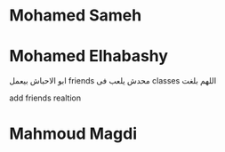 # Mohamed Sameh 

# Mohamed Elhabashy 
ابو الاحباش بيعمل friends 
محدش يلعب فى classes
اللهم بلغت 

add friends realtion  

# Mahmoud Magdi
